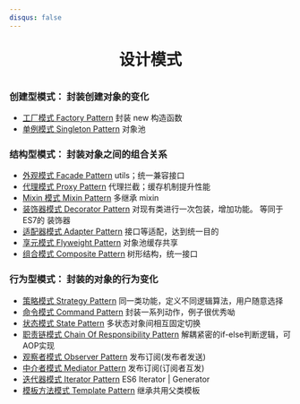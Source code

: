 ```yaml
---
disqus: false
---
```


<h1 align="center" style="margin: 30px 0 35px;">设计模式</h1>

### **创建型模式：** 封装创建对象的变化

- [工厂模式 Factory Pattern](/工厂模式.html)        封装 new 构造函数
- [单例模式 Singleton Pattern](/单例模式.html)      对象池

### **结构型模式：** 封装对象之间的组合关系

- [外观模式 Facade Pattern](/外观模式.html)	          utils；统一兼容接口
- [代理模式 Proxy Pattern](/代理模式.html)	          代理拦截；缓存机制提升性能
- [Mixin 模式 Mixin Pattern](/Mixin模式.html)          多继承 mixin
- [装饰器模式 Decorator Pattern](/装饰器模式.html)       对现有类进行一次包装，增加功能。 等同于 ES7的 装饰器
- [适配器模式 Adapter Pattern](/适配器模式.html)         接口等适配，达到统一目的
- [享元模式 Flyweight Pattern](/享元模式.html)          对象池缓存共享
- [组合模式 Composite Pattern](/组合模式.html)          树形结构，统一接口

### **行为型模式：** 封装的对象的行为变化

- [策略模式 Strategy Pattern](/策略模式.html)	         同一类功能，定义不同逻辑算法，用户随意选择
- [命令模式 Command Pattern](/命令模式.html)           封装一系列动作，例子很优秀呦
- [状态模式 State Pattern](/状态模式.html)	         多状态对象间相互固定切换
- [职责链模式 Chain Of Responsibility Pattern](/职责链模式.html)	        解耦紧密的if-else判断逻辑，可AOP实现
- [观察者模式 Observer Pattern](/观察者模式.html)	      发布订阅(发布者发送)
- [中介者模式 Mediator Pattern](/中介者模式.html)        发布订阅(订阅者互发)
- [迭代器模式 Iterator Pattern](/迭代器模式.html)        ES6 Iterator | Generator
- [模板方法模式 Template Pattern](/模板方法模式.html)    继承共用父类模板
